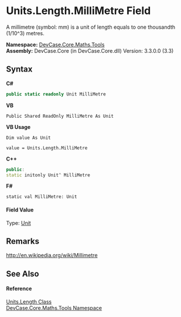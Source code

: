 # Units.Length.MilliMetre Field
 

A millimetre (symbol: mm) is a unit of length equals to one thousandth (1/10^3) metres.

**Namespace:**&nbsp;<a href="N_DevCase_Core_Maths_Tools">DevCase.Core.Maths.Tools</a><br />**Assembly:**&nbsp;DevCase.Core (in DevCase.Core.dll) Version: 3.3.0.0 (3.3)

## Syntax

**C#**<br />
``` C#
public static readonly Unit MilliMetre
```

**VB**<br />
``` VB
Public Shared ReadOnly MilliMetre As Unit
```

**VB Usage**<br />
``` VB Usage
Dim value As Unit

value = Units.Length.MilliMetre

```

**C++**<br />
``` C++
public:
static initonly Unit^ MilliMetre
```

**F#**<br />
``` F#
static val MilliMetre: Unit
```


#### Field Value
Type: <a href="T_DevCase_Core_Maths_Unit">Unit</a>

## Remarks
<a href="http://en.wikipedia.org/wiki/Millimetre" target="_blank">http://en.wikipedia.org/wiki/Millimetre</a>

## See Also


#### Reference
<a href="T_DevCase_Core_Maths_Tools_Units_Length">Units.Length Class</a><br /><a href="N_DevCase_Core_Maths_Tools">DevCase.Core.Maths.Tools Namespace</a><br />